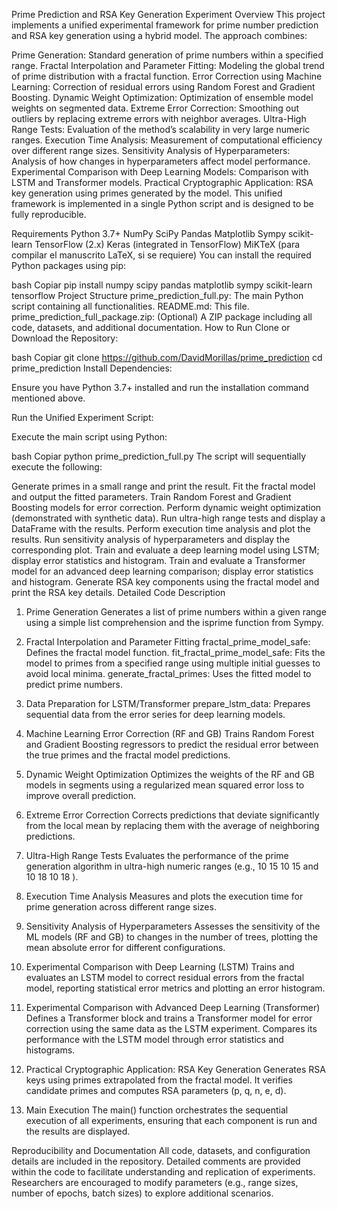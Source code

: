 Prime Prediction and RSA Key Generation Experiment
Overview
This project implements a unified experimental framework for prime number prediction and RSA key generation using a hybrid model. The approach combines:

Prime Generation: Standard generation of prime numbers within a specified range.
Fractal Interpolation and Parameter Fitting: Modeling the global trend of prime distribution with a fractal function.
Error Correction using Machine Learning: Correction of residual errors using Random Forest and Gradient Boosting.
Dynamic Weight Optimization: Optimization of ensemble model weights on segmented data.
Extreme Error Correction: Smoothing out outliers by replacing extreme errors with neighbor averages.
Ultra-High Range Tests: Evaluation of the method’s scalability in very large numeric ranges.
Execution Time Analysis: Measurement of computational efficiency over different range sizes.
Sensitivity Analysis of Hyperparameters: Analysis of how changes in hyperparameters affect model performance.
Experimental Comparison with Deep Learning Models: Comparison with LSTM and Transformer models.
Practical Cryptographic Application: RSA key generation using primes generated by the model.
This unified framework is implemented in a single Python script and is designed to be fully reproducible.

Requirements
Python 3.7+
NumPy
SciPy
Pandas
Matplotlib
Sympy
scikit-learn
TensorFlow (2.x)
Keras (integrated in TensorFlow)
MiKTeX (para compilar el manuscrito LaTeX, si se requiere)
You can install the required Python packages using pip:

bash
Copiar
pip install numpy scipy pandas matplotlib sympy scikit-learn tensorflow
Project Structure
prime_prediction_full.py: The main Python script containing all functionalities.
README.md: This file.
prime_prediction_full_package.zip: (Optional) A ZIP package including all code, datasets, and additional documentation.
How to Run
Clone or Download the Repository:

bash
Copiar
git clone https://github.com/DavidMorillas/prime_prediction
cd prime_prediction
Install Dependencies:

Ensure you have Python 3.7+ installed and run the installation command mentioned above.

Run the Unified Experiment Script:

Execute the main script using Python:

bash
Copiar
python prime_prediction_full.py
The script will sequentially execute the following:

Generate primes in a small range and print the result.
Fit the fractal model and output the fitted parameters.
Train Random Forest and Gradient Boosting models for error correction.
Perform dynamic weight optimization (demonstrated with synthetic data).
Run ultra-high range tests and display a DataFrame with the results.
Perform execution time analysis and plot the results.
Run sensitivity analysis of hyperparameters and display the corresponding plot.
Train and evaluate a deep learning model using LSTM; display error statistics and histogram.
Train and evaluate a Transformer model for an advanced deep learning comparison; display error statistics and histogram.
Generate RSA key components using the fractal model and print the RSA key details.
Detailed Code Description
1. Prime Generation
Generates a list of prime numbers within a given range using a simple list comprehension and the isprime function from Sympy.

2. Fractal Interpolation and Parameter Fitting
fractal_prime_model_safe: Defines the fractal model function.
fit_fractal_prime_model_safe: Fits the model to primes from a specified range using multiple initial guesses to avoid local minima.
generate_fractal_primes: Uses the fitted model to predict prime numbers.
3. Data Preparation for LSTM/Transformer
prepare_lstm_data: Prepares sequential data from the error series for deep learning models.
4. Machine Learning Error Correction (RF and GB)
Trains Random Forest and Gradient Boosting regressors to predict the residual error between the true primes and the fractal model predictions.

5. Dynamic Weight Optimization
Optimizes the weights of the RF and GB models in segments using a regularized mean squared error loss to improve overall prediction.

6. Extreme Error Correction
Corrects predictions that deviate significantly from the local mean by replacing them with the average of neighboring predictions.

7. Ultra-High Range Tests
Evaluates the performance of the prime generation algorithm in ultra-high numeric ranges (e.g., 
10
15
10 
15
  and 
10
18
10 
18
 ).

8. Execution Time Analysis
Measures and plots the execution time for prime generation across different range sizes.

9. Sensitivity Analysis of Hyperparameters
Assesses the sensitivity of the ML models (RF and GB) to changes in the number of trees, plotting the mean absolute error for different configurations.

10. Experimental Comparison with Deep Learning (LSTM)
Trains and evaluates an LSTM model to correct residual errors from the fractal model, reporting statistical error metrics and plotting an error histogram.

11. Experimental Comparison with Advanced Deep Learning (Transformer)
Defines a Transformer block and trains a Transformer model for error correction using the same data as the LSTM experiment. Compares its performance with the LSTM model through error statistics and histograms.

12. Practical Cryptographic Application: RSA Key Generation
Generates RSA keys using primes extrapolated from the fractal model. It verifies candidate primes and computes RSA parameters (p, q, n, e, d).

13. Main Execution
The main() function orchestrates the sequential execution of all experiments, ensuring that each component is run and the results are displayed.

Reproducibility and Documentation
All code, datasets, and configuration details are included in the repository. Detailed comments are provided within the code to facilitate understanding and replication of experiments. Researchers are encouraged to modify parameters (e.g., range sizes, number of epochs, batch sizes) to explore additional scenarios.

